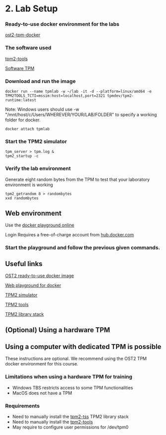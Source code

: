 # 2. Lab Setup

### Ready-to-use docker environment for the labs

[ost2-tpm-docker](https://hub.docker.com/r/tpmdev/ost2-tpm-course)

### The software used

[tpm2-tools](http://github.com/tpm2-software/tpm2-tools)

[Software TPM](https://github.com/kgoldman/ibmswtpm2)

### Download and run the image

```
docker run --name tpmlab -w ~/lab -it -d --platform=linux/amd64 -e TPM2TOOLS_TCTI=mssim:host=localhost,port=2321 tpmdev/tpm2-runtime:latest
```

Note: Windows users should use -w "/mnt/host/c/Users/WHEREVER/YOUR/LAB/FOLDER" to specify a working folder for docker.

```
docker attach tpmlab
```

### Start the TPM2 simulator

```
tpm_server > tpm.log &
tpm2_startup -c
```

### Verify the lab environment

Generate eight random bytes from the TPM to test that your laboratory environment is working

```
tpm2_getrandom 8 > randombytes
xxd randombytes
```

## Web environment

Use the [docker playground online](https://labs.play-with-docker.com/)

Login Requires a free-of-charge account from [hub.docker.com](https://hub.docker.com/)

### Start the playground and follow the previous given commands.

## Useful links

[OST2 ready-to-use docker image](https://hub.docker.com/r/tpmdev/ost2-tpm-course)

[Web playground for docker](https://labs.play-with-docker.com/)

[TPM2 simulator](https://github.com/kgoldman/ibmswtpm2)

[TPM2 tools](https://github.com/tpm2-software/tpm2-tss)

[TPM2 library stack](https://github.com/tpm2-software/tpm2-tss)

## (Optional) Using a hardware TPM

## Using a computer with dedicated TPM is possible

These instructions are optional. We recommend using the OST2 TPM docker environment for this course.

### Limitations when using a hardware TPM for training

* Windows TBS restricts access to some TPM functionalities
* MacOS does not have a TPM

### Requirements

* Need to manually install the [tpm2-tss](https://github.com/tpm2-software/tpm2-tss) TPM2 library stack
* Need to manually install the [tpm2-tools](https://github.com/tpm2-software/tpm2-tools)
* May require to configure user permissions for /dev/tpm0

